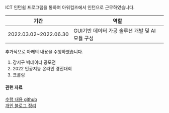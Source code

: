 ICT 인턴쉽 프로그램을 통하여 아워컴즈에서 인턴으로 근무하였습니다.

|기간|역할|
|---|---|
|2022.03.02~2022.06.30|GUI기반 데이터 가공 솔루션 개발 및 AI 모듈 구성|  


추가적으로 아래의 내용을 수행하였습니다.  
1. 강서구 빅데이터 공모전
2. 2022 인공지능 온라인 경진대회
3. 크롤링


#### 관련 자료
[수행 내용 github](https://github.com/L-yejin/Pentaho-User-Group-Korea.github.io/tree/main/case/2022)  
[개인 블로그 정리](https://irisyj.tistory.com/category/%EC%97%B0%EC%8A%B5/Pentaho)
